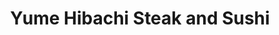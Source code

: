 ---
layout: place
title: "Yume Hibachi Steak and Sushi"
permalink: /connecticut/unionville/yume-hibachi-steak-and-sushi.html
stateAbbr: CT
stateName: Connecticut
cityName: Unionville
seo:
  name: "Yume Hibachi Steak and Sushi"
  type: Restaurant
  links: null
description: "Yume Hibachi Steak and Sushi serves delicious sushi in Unionville, Connecticut. Try fresh Japanese dishes for a great dining experience. "
place_id: ChIJfXkBAZCv54kRagFq28PqbWE
photos:
  - name: >-
      places/ChIJfXkBAZCv54kRagFq28PqbWE/photos/AeeoHcLYVc-k1tMrCXD-TIKrq0upzO7SAiEDa17iK8F5QGF-TSeFebHXCWx4gOJsQGL7Ang56wJJT2fh8Vc-wJUDrb_ENDcNS7tS-rObKj6vi_5DExwyjAsMLnb4ahT6iHPd1M-wq8jDliVXtYL2-uEtdp6ZWN2ARlytcj1gN2jlkZL3bMuODTeB_q_YcxPVCPETvUdVsX5s6r7Om6xxEx0Q1E7E_WHu9WjefNZbYLHOWD-lS28XdT8vcUxbUt74PWsalaiY0oiqT3xy-7M2OL2zYVPuoTM6h1xuIVd29eVmuRdzJQ9w9hb91WZYazIHE5zzsUWVWozTEfvaaOyFU_nAG5WwA4uSkFUT3rm_hPTpmlfY307SBIfwhJsHnRqVzo8y-9lAA8C8aYxTxSGnTUH8S8PgaBLsu50cFW2d_pl19pO0vbtv
    widthPx: 4032
    heightPx: 3024
    authorAttributions:
      - displayName: C Capatan
        uri: https://maps.google.com/maps/contrib/108283409229170404617
        photoUri: >-
          https://lh3.googleusercontent.com/a-/ALV-UjXkttt177j2PJeqedjQLX5fSdcF97YfpDu74LHEkcrpkAaCkYj5=s100-p-k-no-mo
    flagContentUri: >-
      https://www.google.com/local/imagery/report/?cb_client=maps_api_places.places_api&image_key=!1e10!2sCIHM0ogKEICAgICEuoD5-gE&hl=en-US
    googleMapsUri: >-
      https://www.google.com/maps/place//data=!3m4!1e2!3m2!1sCIHM0ogKEICAgICEuoD5-gE!2e10!4m2!3m1!1s0x89e7af900101797d:0x616deac3db6a016a
  - name: >-
      places/ChIJfXkBAZCv54kRagFq28PqbWE/photos/AeeoHcLTiAznBBYRipdnNU9P9aBfGF6OBllrNsqKiFmsIMxWnSAmyAhj6eFRpLhF7kPyWQVnhVspK5woVqYUKuH-v8oDAJw80NgpkjyWgabvp1TdU4kJc7s9i_71EZA4ikpXKJrLpsXHiKSfOm8mxN7WSwOYC5h7cCg59f6rZZOPxP9IJO4y4yvjsgeaJB2gc7vPZ6LTb9hxo5GoSlw6W5DN9vOIGfSOszDCz0Vv-dZ9cfkDZNQ9yxm0lyP3DLyu92zey_cBvtF-kZLQcTAB-bbrX1QK9U4HM5ug24cQ_UhtB7EOrEMYlYJ_pkQguXg7Yk7DvFrmqrb0ajEz1feSfvoqop_jzV_UcPwjHdW-XL8DnZPaJPrORpO18Xc5tgrMjcjZ11GIb3vU_YBwap41cSZ_5L7kNnYg-S8akvNogonVMf-EkxrZ
    widthPx: 4032
    heightPx: 3024
    authorAttributions:
      - displayName: Howard S
        uri: https://maps.google.com/maps/contrib/112599651433084039017
        photoUri: >-
          https://lh3.googleusercontent.com/a-/ALV-UjVSxH6EBfsOTyGyaDo1j7YHddg8b18Sj34WKt68SqkaXKzQdrouEA=s100-p-k-no-mo
    flagContentUri: >-
      https://www.google.com/local/imagery/report/?cb_client=maps_api_places.places_api&image_key=!1e10!2sCIHM0ogKEICAgICExrnxmAE&hl=en-US
    googleMapsUri: >-
      https://www.google.com/maps/place//data=!3m4!1e2!3m2!1sCIHM0ogKEICAgICExrnxmAE!2e10!4m2!3m1!1s0x89e7af900101797d:0x616deac3db6a016a
  - name: >-
      places/ChIJfXkBAZCv54kRagFq28PqbWE/photos/AeeoHcLdnzjeqlTlU8PeKYwmJ8hsg93IuQrnXvtIEco5uOIZ2qcD6GNP0BQBDTrmsi-VyNNpG91AT1_QnF1piuTakDmt3WroiJiwXj6NCRfz7XHa-XsFcHVZce8ZorgAs4NraAPWugXcwSCBunD-1L0RxwvdNNaoCJf2HgEBzVcjq3Q19xqXh7sBEIsNQ1tkHlDLSaVEdE8h9Z0y2XuNAdXCgBafjriUOhoClCCu0vYuksNaEAVuRDEASJhoZ1gemE58KmPvtTAr0yYE40G7AYIooTaN0Qa4piRaR_frzXtfLeFBqZeL3U-ThT9_gPcmGzH7l4Ty9tbv1Aa8y8RAOK1h3w6-gXCcsH2g6ID08ZvOgcM7HSACgCMFwg7PRNSEVq1UoINdg88z--oIm-iAfWji-cX75ggaDC7CryPDmvSBMrj5MXqp
    widthPx: 2273
    heightPx: 2414
    authorAttributions:
      - displayName: Jon R.
        uri: https://maps.google.com/maps/contrib/110084364674028737640
        photoUri: >-
          https://lh3.googleusercontent.com/a/ACg8ocLEJckZ8y3DDtMTlNxHS5BP0C08uKeClxE-23ASU_4omhnHOg=s100-p-k-no-mo
    flagContentUri: >-
      https://www.google.com/local/imagery/report/?cb_client=maps_api_places.places_api&image_key=!1e10!2sCIHM0ogKEICAgICB-5LMsQE&hl=en-US
    googleMapsUri: >-
      https://www.google.com/maps/place//data=!3m4!1e2!3m2!1sCIHM0ogKEICAgICB-5LMsQE!2e10!4m2!3m1!1s0x89e7af900101797d:0x616deac3db6a016a
  - name: >-
      places/ChIJfXkBAZCv54kRagFq28PqbWE/photos/AeeoHcLUDXxObM55g7LLFKAMnj6pS4w_cf5wonJkc_-FfZ94qoqahoBxoVkB5zsyAaUU7VlxkQ6fnWxsRZ-04NFLqXe0jpPP5Z-cqIEr36qK3g2LraoFXptWAx2sjnnGnwI4hBvUpR2ZsO8pyg4byQWNxYnbxVIuewVo-Ul66S6rVE8xDmjTUnio-rxKY8Y4eeMaLyVi8ec-oDEkmviKif67AEammQU9dbsOpXYiVEbxtrmPgmrex4CdNdJE-LPgL8DS5aHnYcqoNgnSA4dNTsBUVnCRXRSsy4FOHpYzKR5B6ILJ6KvXTcHFNxudu-_QkeM0dA2DWRiRs00-E-r5k5kELS9C5U3m-fRgcvUCpkmMYbd6-oQCgPWSh_v92C6Fr5jBeeDdiyLmpHpxq2RPIhaoLpQpaEaA4pKxEHvVaVaUHZY
    widthPx: 3024
    heightPx: 4032
    authorAttributions:
      - displayName: Jennifer Jansen
        uri: https://maps.google.com/maps/contrib/114291367577829744972
        photoUri: >-
          https://lh3.googleusercontent.com/a-/ALV-UjVm48JvbvDhZC8UjNpZVZJge6dJ5fxdvVLyhYbuXzEM2SIQkOg=s100-p-k-no-mo
    flagContentUri: >-
      https://www.google.com/local/imagery/report/?cb_client=maps_api_places.places_api&image_key=!1e10!2sCIHM0ogKEICAgICnvcXtag&hl=en-US
    googleMapsUri: >-
      https://www.google.com/maps/place//data=!3m4!1e2!3m2!1sCIHM0ogKEICAgICnvcXtag!2e10!4m2!3m1!1s0x89e7af900101797d:0x616deac3db6a016a
  - name: >-
      places/ChIJfXkBAZCv54kRagFq28PqbWE/photos/AeeoHcJFmtOJC6n_Kmev_pzyy_IuuZ1waBEIS3-Am5G9v6lSmQGeQVcSJtgZBKMlcdphBTv5YGbEajIRynnlGIFqwYOwykVBPY3JdHCFGEinZ1yPmiLRV32fFfv0uf7Ye6gygpExZdt166nLSBCKnlahxwGlZ8d7fPuoQDmFZrwwluLqGh6fAcjATqyoOcrjI6txzert4ZIFpQi1VC6b3zLjXl6a3MJgtVISuFxHdX7AGkCPwChj-LxUf5_sIaiSJdf1l7RzcsfGaNbBzLXkS3KKoETMaTQTf5Bzm1JGSip9_EGCUsX3fAISdMa2bQawIat3ppZqlQadl4s2ODCSx104xLtoVtPqnd4e8Jd_cbtnfZtd1Wf_mWCe1YpHTe5csCsB3lmVUYy0RqDcUD_Ny7_CNioaVoXvZ_NyXiQH1DFPIpI34vyF
    widthPx: 4080
    heightPx: 3072
    authorAttributions:
      - displayName: Erik Grudzien
        uri: https://maps.google.com/maps/contrib/107270875764027443866
        photoUri: >-
          https://lh3.googleusercontent.com/a-/ALV-UjUCpK51RB_LJiifYJvhS4TuiFcBM8HOqXi3WNSsGLE2sx_uQqNw3Q=s100-p-k-no-mo
    flagContentUri: >-
      https://www.google.com/local/imagery/report/?cb_client=maps_api_places.places_api&image_key=!1e10!2sCIHM0ogKEICAgICLi4nKiQE&hl=en-US
    googleMapsUri: >-
      https://www.google.com/maps/place//data=!3m4!1e2!3m2!1sCIHM0ogKEICAgICLi4nKiQE!2e10!4m2!3m1!1s0x89e7af900101797d:0x616deac3db6a016a
  - name: >-
      places/ChIJfXkBAZCv54kRagFq28PqbWE/photos/AeeoHcLoVq1QSPWS3RvGVHzdMCAbknorjBONLdVsofoG5xm_iF7Qielvv2dD8t3etM_O6jeP25yxGrRpaDgmrdkSxGM7skhcrSD1gFP9liN4N-SqmmaEl5xRcVRRH63Kro46Mr2qbsFl4lpp1wFbjDSkfaLUKMR6vkh0YLGjmsaDPeWEWJa6hVqFTqvTHV7-gvT11UBaKkxzV95oDYtdlwmWmJp7t9_gBrAhoChTa5P9jg1iwRYBPiBSVXoE8gAhUK592Hx1bWDaAJmoJAkqAhXvCM_0CBY4ZXtWfMjd-HeFuJnazAdZjQ0F5NwIuIInoDR3Ne0AGA4Gp4TSFewCwYHb9PvmI76RSw3deD_-G9iqMVBEWyqA3Gv_xWtXgF4swRCnzSVXlaCoHpVJyFji68bqTdZczuuPpRB2qSXfyahIDYgEv_c
    widthPx: 4608
    heightPx: 2184
    authorAttributions:
      - displayName: Louie Di Lapi
        uri: https://maps.google.com/maps/contrib/108709936448998365727
        photoUri: >-
          https://lh3.googleusercontent.com/a-/ALV-UjWtmW__E0xM2t2pyb5eeT18K17FvJDZnD1R--cwExDZU3MgdS_jtg=s100-p-k-no-mo
    flagContentUri: >-
      https://www.google.com/local/imagery/report/?cb_client=maps_api_places.places_api&image_key=!1e10!2sCIHM0ogKEICAgICxiv-DzgE&hl=en-US
    googleMapsUri: >-
      https://www.google.com/maps/place//data=!3m4!1e2!3m2!1sCIHM0ogKEICAgICxiv-DzgE!2e10!4m2!3m1!1s0x89e7af900101797d:0x616deac3db6a016a
  - name: >-
      places/ChIJfXkBAZCv54kRagFq28PqbWE/photos/AeeoHcI2eqf5RTYpU-3bH-mQY9VrPhXtax8Q06JnKF_krKNEBSzdEqxXCPQ8s5cA1l8wXGrt2vigmbnp0ruaXqaAtB9SWYNMnwZqNyPjxkmt03SLQusCh6CZDUODY-9R7_uxBzvinPpwqRsVZskvHPnPGny_1PeCX3104uQY5VRKAj4wWozofPgDbtskwIXGqnxxH3S8zfS8ghFTontuSCc1c6Uf_Kiz7OeETj5zNAalSVvSd52fwkgiBswrysS1CO1wc8se3_cMaLLljmvIxVbrAhByDA_BLUahoDWdpg3WBbmuzqe64raoTWkDd9-DjyVg7TNXo3Px4wtJGLYX_77Xz8s0pGD_PgAp-5iRhBIimtCBdartIwBZeSoNgn-l7JQDTKJr-gphzEBCWlz5YxU62rLKBwvbC5GkRGbNfzgTJtdEvZ0
    widthPx: 3024
    heightPx: 4032
    authorAttributions:
      - displayName: Peter James
        uri: https://maps.google.com/maps/contrib/103938679451682620041
        photoUri: >-
          https://lh3.googleusercontent.com/a-/ALV-UjVyAyzkXFXOMf9PeavHjrI3i-psegw02q1iI1S8-DEKYj-ZeKnb=s100-p-k-no-mo
    flagContentUri: >-
      https://www.google.com/local/imagery/report/?cb_client=maps_api_places.places_api&image_key=!1e10!2sCIHM0ogKEICAgID2lr6d0wE&hl=en-US
    googleMapsUri: >-
      https://www.google.com/maps/place//data=!3m4!1e2!3m2!1sCIHM0ogKEICAgID2lr6d0wE!2e10!4m2!3m1!1s0x89e7af900101797d:0x616deac3db6a016a
  - name: >-
      places/ChIJfXkBAZCv54kRagFq28PqbWE/photos/AeeoHcLRGVKHO1egyGdL6ks8qjmYRg6Pd85R2tORp0BYB12eg_PLwNazhRT09bAOhQgcvdgOeCvnXStqS42sXjC-o-lcQO699XcYIdU-TffGnalyhc4HiL5J0_x19p8tMiCtmCMoXYqNm08o2L9OY1f83unARi8dOFvY5B8VIMPojbGKlN7p8iYl2VoRQntfU5ZypPgax5cJr3MQPi9Wl_nQjO1kJycvesqrG3pp7oMfd1mp7h2-aaSenRq_ajt_N3M1yA_p9Ofn4wQE-dC7MOlOF7c0O9k5NHmoQnOUo1fML-UEHbnanfcQmlJt4kxu0E7_Tcj3BUuaF6QOhl1WtkYR5sUka8KAReonDiaCtE7ZdfBfuyWJXDY7yUEDzmHTc_3d9Crq-pqPTpMimBgk-GSeNGNIiZSSEfftB2ZT0VbBDBfBMYE
    widthPx: 3024
    heightPx: 4032
    authorAttributions:
      - displayName: Ioana Cozmuta
        uri: https://maps.google.com/maps/contrib/111804500029304847341
        photoUri: >-
          https://lh3.googleusercontent.com/a-/ALV-UjWoyta45sQmsDlGCHB-LkdFIdV583WcXRj2MzY71TkLevxV-S_F=s100-p-k-no-mo
    flagContentUri: >-
      https://www.google.com/local/imagery/report/?cb_client=maps_api_places.places_api&image_key=!1e10!2sCIHM0ogKEICAgIC12pmD9QE&hl=en-US
    googleMapsUri: >-
      https://www.google.com/maps/place//data=!3m4!1e2!3m2!1sCIHM0ogKEICAgIC12pmD9QE!2e10!4m2!3m1!1s0x89e7af900101797d:0x616deac3db6a016a
  - name: >-
      places/ChIJfXkBAZCv54kRagFq28PqbWE/photos/AeeoHcLab7wlODQUeUPc0nyAgux9DtQi9yC96YdPu-cUqavq4Epb220HSkWnFVEYw3O5OrM8byQYBQve7OHvUilIMmomLJ56Qs36Tc7ZL0sDkSGB5IyYfwhDLH0zYXBHCUinxbUldHuEvZcuVvkiIbpP3NdLU_72ngNc0QmLU-hT8gMkhyTBZnxKWDqf69N6qniXUVAa80ZT-DrF9wHCKg5iR3rRtgkbDpIodR-uUdroKykGKnQlBpRZQgvVJWzaGXPLOHC99WmFbSlX0Fh-JzQehu3JFmuXaxZmkvRflpS_co9FODMz0nrdR7h6OPM7OJahiOzYY-_C2PIsNhdK5OighJ4wuYwwbWRyF02uu12nqvM0DQlEq-RhQALqfMuv8oGCe2ck_7mT6AOInrFQ6_tsH6Opt_uDBZztPD88hOZirVmsrfc
    widthPx: 3024
    heightPx: 4032
    authorAttributions:
      - displayName: Kalpana Tripathi
        uri: https://maps.google.com/maps/contrib/109810395777128452434
        photoUri: >-
          https://lh3.googleusercontent.com/a-/ALV-UjXS4nUGCskhcorxp33D6MXATS1y_Sepcf8ZTVFIBNGcUQlMXAhH=s100-p-k-no-mo
    flagContentUri: >-
      https://www.google.com/local/imagery/report/?cb_client=maps_api_places.places_api&image_key=!1e10!2sCIHM0ogKEICAgIDzmuPB8QE&hl=en-US
    googleMapsUri: >-
      https://www.google.com/maps/place//data=!3m4!1e2!3m2!1sCIHM0ogKEICAgIDzmuPB8QE!2e10!4m2!3m1!1s0x89e7af900101797d:0x616deac3db6a016a
  - name: >-
      places/ChIJfXkBAZCv54kRagFq28PqbWE/photos/AeeoHcLPjHhJKfACaqjgzUFE604zWTJL5JVxr68irY0DW9cm-l8CTKnmUaMUrey2NEoueFzVCpk9dOsgb1VUv75VGlVGdp_OAxAd7nX1kjE-j9t8eRu0eChnNTfOtXMVnlCIFGSLwrwN5xEv4h_Np_jmswod8sO48BHibxDa6mHGI2VpLxW89ZQUwGUWTEN7Bd4Do--H2YRyW4aDBbOg5Tmxso6fKVbkBVSoOWZC9i_uLm20_DAvdNFrd5pZa6sEvsXBtf_2CVb4YG-dF79iEC_qbzYvyafhhzRj7PvCA9B1OZPr2Uo-VMG7D8-poBnNhdX2r3q4u-bhMijNjBMlqIE82wmmApkWQVyctbA2wFARCryDnY7UMD9dbBsgMaitiiwpDXif65_aQ3SzuGwIuT2GrmXcL45hj8d70LeWqjHzcvlTNJag
    widthPx: 3024
    heightPx: 4032
    authorAttributions:
      - displayName: Kalpana Tripathi
        uri: https://maps.google.com/maps/contrib/109810395777128452434
        photoUri: >-
          https://lh3.googleusercontent.com/a-/ALV-UjXS4nUGCskhcorxp33D6MXATS1y_Sepcf8ZTVFIBNGcUQlMXAhH=s100-p-k-no-mo
    flagContentUri: >-
      https://www.google.com/local/imagery/report/?cb_client=maps_api_places.places_api&image_key=!1e10!2sCIHM0ogKEICAgIDzmuOXjgE&hl=en-US
    googleMapsUri: >-
      https://www.google.com/maps/place//data=!3m4!1e2!3m2!1sCIHM0ogKEICAgIDzmuOXjgE!2e10!4m2!3m1!1s0x89e7af900101797d:0x616deac3db6a016a
address: 45 S Main St, Unionville, CT 06085, USA
street: 45 S Main St
city: Unionville
state: CT
zip: '06085'
country: USA
neighborhood: Unionville
latitude: '41.756430'
longitude: '-72.885816'
accessibility_options:
  wheelchairAccessibleParking: true
  wheelchairAccessibleEntrance: true
  wheelchairAccessibleRestroom: true
  wheelchairAccessibleSeating: true
business_status: OPERATIONAL
name: Yume Hibachi Steak and Sushi
google_maps_links:
  directionsUri: >-
    https://www.google.com/maps/dir//''/data=!4m7!4m6!1m1!4e2!1m2!1m1!1s0x89e7af900101797d:0x616deac3db6a016a!3e0
  placeUri: https://maps.google.com/?cid=7020525521061151082
  writeAReviewUri: >-
    https://www.google.com/maps/place//data=!4m3!3m2!1s0x89e7af900101797d:0x616deac3db6a016a!12e1
  reviewsUri: >-
    https://www.google.com/maps/place//data=!4m4!3m3!1s0x89e7af900101797d:0x616deac3db6a016a!9m1!1b1
  photosUri: >-
    https://www.google.com/maps/place//data=!4m3!3m2!1s0x89e7af900101797d:0x616deac3db6a016a!10e5
primary_type: Japanese Restaurant
opening_hours:
  regular: null
  current: null
secondary_opening_hours:
  regular:
    weekdayDescriptions: null
    type: null
  current:
    weekdayDescriptions: null
    type: null
phone: null
price_level: null
price_range: null
rating: null
rating_count: 0
website: null
reviews: null
parking_options: null
payment_options: null
allow_dogs: null
curbside_pickup: null
delivery: null
dine_in: null
good_for_children: null
good_for_groups: null
good_for_sports: null
live_music: null
menu_for_children: null
outdoor_seating: null
reservable: null
restroom: null
serves_beer: null
serves_breakfast: null
serves_brunch: null
serves_cocktails: null
serves_coffee: null
serves_dinner: null
serves_dessert: null
serves_lunch: null
serves_vegetarian_food: null
serves_wine: null
takeout: null
update_category: essentials
summary: null

---
